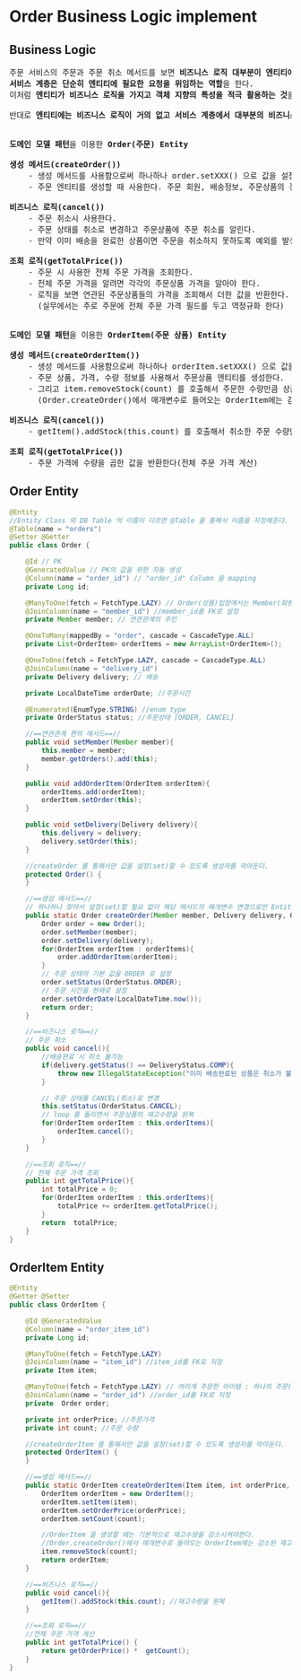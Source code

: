 # Order Business Logic implement
## Business Logic
<pre>
주문 서비스의 주문과 주문 취소 메서드를 보면 <b>비즈니스 로직 대부분이 엔티티에 있다.</b>
<b>서비스 계층은 단순히 엔티티에 필요한 요청을 위임하는 역할</b>을 한다.
이처럼 <b>엔티티가 비즈니스 로직을 가지고 객체 지향의 특성을 적극 활용하는 것</b>을 <b>도메인 모델 패턴</b>이라 한다.

반대로 <b>엔티티에는 비즈니스 로직이 거의 없고 서비스 계층에서 대부분의 비즈니스 로직을 처리하는 것</b>을 <b>트랜잭션 스크립트 패턴</b>이라 한다.


<b>도메인 모델 패턴</b>을 이용한 <b>Order(주문) Entity</b>

<b>생성 메서드(createOrder())</b>
    - 생성 메서드를 사용함으로써 하나하나 order.setXXX() 으로 값을 설정하지 않아도 된다.
    - 주문 엔티티를 생성할 때 사용한다. 주문 회원, 배송정보, 주문상품의 정보를 받아서 실제 주문 엔티티를 생성한다.

<b>비즈니스 로직(cancel())</b>
    - 주문 취소시 사용한다.
    - 주문 상태를 취소로 변경하고 주문상품에 주문 취소를 알린다.
    - 만약 이미 배송을 완료한 상품이면 주문을 취소하지 못하도록 예외를 발생시킨다.

<b>조회 로직(getTotalPrice())</b>
    - 주문 시 사용한 전체 주문 가격을 조회한다.
    - 전체 주문 가격을 알려면 각각의 주문상품 가격을 알아야 한다.
    - 로직을 보면 연관된 주문상품들의 가격을 조회해서 더한 값을 반환한다.
      (실무에서는 주로 주문에 전체 주문 가격 필드를 두고 역정규화 한다)


<b>도메인 모델 패턴</b>을 이용한 <b>OrderItem(주문 상품) Entity</b>

<b>생성 메서드(createOrderItem())</b>
    - 생성 메서드를 사용함으로써 하나하나 orderItem.setXXX() 으로 값을 설정하지 않아도 된다.
    - 주문 상품, 가격, 수량 정보를 사용해서 주문상품 엔티티를 생성한다.
    - 그리고 item.removeStock(count) 를 호출해서 주문한 수량만큼 상품의 재고를 줄인다.
      (Order.createOrder()에서 매개변수로 들어오는 OrderItem에는 감소된 재고량이 들어온다)

<b>비즈니스 로직(cancel())</b>
    - getItem().addStock(this.count) 를 호출해서 취소한 주문 수량만큼 상품의 재고를 증가시킨다.

<b>조회 로직(getTotalPrice())</b>
    - 주문 가격에 수량을 곱한 값을 반환한다(전체 주문 가격 계산)
</pre>
## Order Entity
```java
@Entity
//Entity Class 와 DB Table 의 이름이 다르면 @Table 을 통해서 이름을 지정해준다.
@Table(name = "orders")
@Setter @Getter
public class Order {

    @Id // PK
    @GeneratedValue // PK의 값을 위한 자동 생성
    @Column(name = "order_id") // "order_id" Column 을 mapping
    private Long id;

    @ManyToOne(fetch = FetchType.LAZY) // Order(상품)입장에서는 Member(회원)과 N:1 관계이다.
    @JoinColumn(name = "member_id") //member_id를 FK로 설정
    private Member member; // 연관관계의 주인

    @OneToMany(mappedBy = "order", cascade = CascadeType.ALL)
    private List<OrderItem> orderItems = new ArrayList<OrderItem>();

    @OneToOne(fetch = FetchType.LAZY, cascade = CascadeType.ALL)
    @JoinColumn(name = "delivery_id")
    private Delivery delivery; // 배송

    private LocalDateTime orderDate; //주문시간

    @Enumerated(EnumType.STRING) //enum type
    private OrderStatus status; //주문상태 [ORDER, CANCEL]

    //==연관관계 편의 메서드==//
    public void setMember(Member member){
        this.member = member;
        member.getOrders().add(this);
    }

    public void addOrderItem(OrderItem orderItem){
        orderItems.add(orderItem);
        orderItem.setOrder(this);
    }

    public void setDelivery(Delivery delivery){
        this.delivery = delivery;
        delivery.setOrder(this);
    }

    //createOrder 를 통해서만 값을 설정(set)할 수 있도록 생성자를 막아둔다.
    protected Order() {
    }

    //==생성 메서드==//
    // 하나하나 찾아서 설정(set)할 필요 없이 해당 메서드의 매개변수 변경으로만 Entity 를 제어를 할 수 있다.
    public static Order createOrder(Member member, Delivery delivery, OrderItem... orderItems){
        Order order = new Order();
        order.setMember(member);
        order.setDelivery(delivery);
        for(OrderItem orderItem : orderItems){
            order.addOrderItem(orderItem);
        }
        // 주문 상태의 기본 값을 ORDER 로 설정
        order.setStatus(OrderStatus.ORDER);
        // 주문 시간을 현재로 설정
        order.setOrderDate(LocalDateTime.now());
        return order;
    }

    //==비즈니스 로직==//
    // 주문 취소
    public void cancel(){
        //배송완료 시 취소 불가능
        if(delivery.getStatus() == DeliveryStatus.COMP){
            throw new IllegalStateException("이미 배송완료된 상품은 취소가 불가능합니다.");
        }

        // 주문 상태를 CANCEL(취소)로 변경
        this.setStatus(OrderStatus.CANCEL);
        // loop 를 돌리면서 주문상품의 재고수량을 원복
        for(OrderItem orderItem : this.orderItems){
            orderItem.cancel();
        }
    }

    //==조회 로직==//
    // 전체 주문 가격 조회
    public int getTotalPrice(){
        int totalPrice = 0;
        for(OrderItem orderItem : this.orderItems){
            totalPrice += orderItem.getTotalPrice();
        }
        return  totalPrice;
    }
}
```
## OrderItem Entity
```java
@Entity
@Getter @Setter
public class OrderItem {

    @Id @GeneratedValue
    @Column(name = "order_item_id")
    private Long id;

    @ManyToOne(fetch = FetchType.LAZY)
    @JoinColumn(name = "item_id") //item_id를 FK로 지정
    private Item item;

    @ManyToOne(fetch = FetchType.LAZY) // 여러개 주문한 아이템 : 하나의 주문(N:1)
    @JoinColumn(name = "order_id") //order_id를 FK로 지정
    private  Order order;

    private int orderPrice; //주문가격
    private int count; //주문 수량

    //createOrderItem 를 통해서만 값을 설정(set)할 수 있도록 생성자를 막아둔다.
    protected OrderItem() {
    }

    //==생성 메서드==//
    public static OrderItem createOrderItem(Item item, int orderPrice, int count){
        OrderItem orderItem = new OrderItem();
        orderItem.setItem(item);
        orderItem.setOrderPrice(orderPrice);
        orderItem.setCount(count);

        //OrderItem 을 생성할 때는 기본적으로 재고수량을 감소시켜야한다.
        //Order.createOrder()에서 매개변수로 들어오는 OrderItem에는 감소된 재고량이 들어온다.
        item.removeStock(count);
        return orderItem;
    }

    //==비즈니스 로직==//
    public void cancel(){
        getItem().addStock(this.count); //재고수량을 원복
    }

    //==조회 로직==//
    //전체 주문 가격 계산
    public int getTotalPrice() {
        return getOrderPrice() *  getCount();
    }
}
```